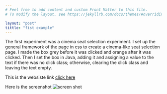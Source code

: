 ```yaml
---
# Feel free to add content and custom Front Matter to this file.
# To modify the layout, see https://jekyllrb.com/docs/themes/#overriding-theme-defaults

layout: "post"
tittle: "fist example"
---
```


The first experiment was a cinema seat selection experiment. I set up the general framework of the page in css to create a cinema-like seat selection page.
I made the box grey before it was clicked and orange after it was clicked.
Then I set the box in Java, adding it and assigning a value to the text if there was no click class; otherwise, clearing the click class and leaving the text empty.

This is the websiste link  [click here](https://seanfff.github.io/seanFFF-A2-1.github.io/)

Here is the screenshot ![screen shot](https://pics0.baidu.com/feed/bf096b63f6246b60e6373c947ce31647510fa238.png?token=d614a5b731646c5636124f534d28c9a2)


